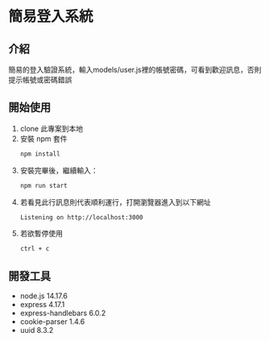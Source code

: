 # 簡易登入系統

## 介紹

簡易的登入驗證系統，輸入models/user.js裡的帳號密碼，可看到歡迎訊息，否則提示帳號或密碼錯誤

## 開始使用

1. clone 此專案到本地
2. 安裝 npm 套件
   ```bash
   npm install
   ```
3. 安裝完畢後，繼續輸入：
   ```bash
   npm run start
   ```
5. 若看見此行訊息則代表順利運行，打開瀏覽器進入到以下網址
   ```bash
   Listening on http://localhost:3000
   ```
6. 若欲暫停使用
   ```bash
   ctrl + c
   ```

## 開發工具

- node.js 14.17.6
- express 4.17.1
- express-handlebars 6.0.2
- cookie-parser 1.4.6
- uuid 8.3.2